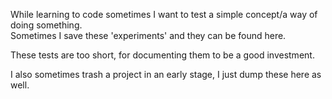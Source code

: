 While learning to code sometimes I want to test a simple concept/a way of doing something. <br>
Sometimes I save these 'experiments' and they can be found here.

These tests are too short, for documenting them to be a good investment.

I also sometimes trash a project in an early stage, I just dump these here as well.